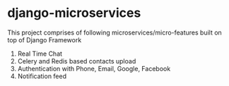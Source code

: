# django-microservices
This project comprises of following microservices/micro-features built on top of Django Framework
1. Real Time Chat
2. Celery and Redis based contacts upload
3. Authentication with Phone, Email, Google, Facebook
4. Notification feed
